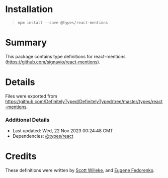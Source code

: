 # Installation
> `npm install --save @types/react-mentions`

# Summary
This package contains type definitions for react-mentions (https://github.com/signavio/react-mentions).

# Details
Files were exported from https://github.com/DefinitelyTyped/DefinitelyTyped/tree/master/types/react-mentions.

### Additional Details
 * Last updated: Wed, 22 Nov 2023 00:24:48 GMT
 * Dependencies: [@types/react](https://npmjs.com/package/@types/react)

# Credits
These definitions were written by [Scott Willeke](https://github.com/activescott), and [Eugene Fedorenko](https://github.com/efedorenko).
